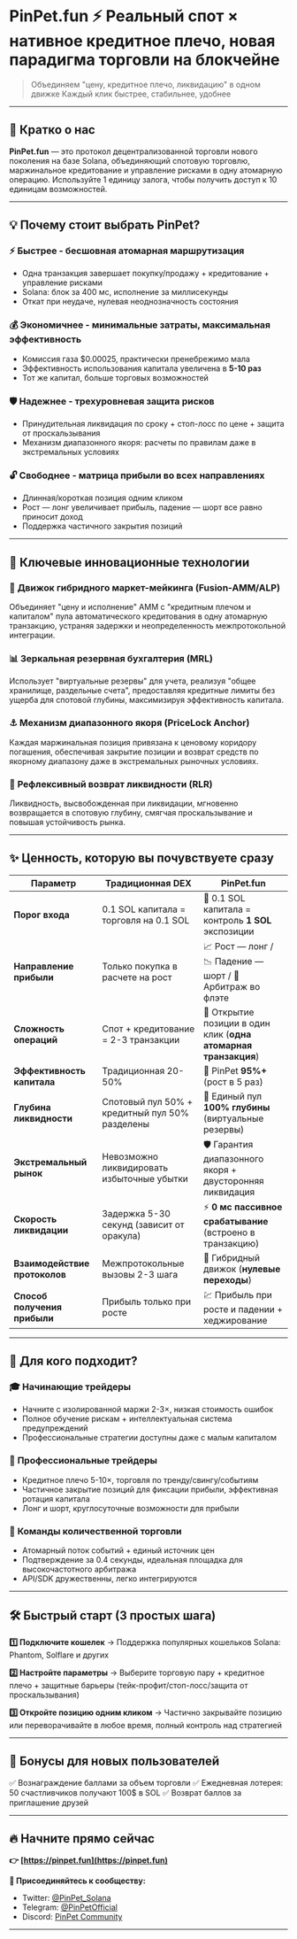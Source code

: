 # PinPet.fun ⚡ Реальный спот × нативное кредитное плечо, новая парадигма торговли на блокчейне

> Объединяем "цену, кредитное плечо, ликвидацию" в одном движке
> Каждый клик быстрее, стабильнее, удобнее

---

## 🎯 Кратко о нас

**PinPet.fun** — это протокол децентрализованной торговли нового поколения на базе Solana, объединяющий спотовую торговлю, маржинальное кредитование и управление рисками в одну атомарную операцию. Используйте 1 единицу залога, чтобы получить доступ к 10 единицам возможностей.

---

## 💡 Почему стоит выбрать PinPet?

### ⚡ **Быстрее** - бесшовная атомарная маршрутизация
- Одна транзакция завершает покупку/продажу + кредитование + управление рисками
- Solana: блок за 400 мс, исполнение за миллисекунды
- Откат при неудаче, нулевая неоднозначность состояния

### 💰 **Экономичнее** - минимальные затраты, максимальная эффективность
- Комиссия газа $0.00025, практически пренебрежимо мала
- Эффективность использования капитала увеличена в **5-10 раз**
- Тот же капитал, больше торговых возможностей

### 🛡️ **Надежнее** - трехуровневая защита рисков
- Принудительная ликвидация по сроку + стоп-лосс по цене + защита от проскальзывания
- Механизм диапазонного якоря: расчеты по правилам даже в экстремальных условиях

### 🔓 **Свободнее** - матрица прибыли во всех направлениях
- Длинная/короткая позиция одним кликом
- Рост — лонг увеличивает прибыль, падение — шорт все равно приносит доход
- Поддержка частичного закрытия позиций

---

## 🚀 Ключевые инновационные технологии

### 🔧 **Движок гибридного маркет-мейкинга** (Fusion-AMM/ALP)
Объединяет "цену и исполнение" AMM с "кредитным плечом и капиталом" пула автоматического кредитования в одну атомарную транзакцию, устраняя задержки и неопределенность межпротокольной интеграции.

### 📊 **Зеркальная резервная бухгалтерия** (MRL)
Использует "виртуальные резервы" для учета, реализуя "общее хранилище, раздельные счета", предоставляя кредитные лимиты без ущерба для спотовой глубины, максимизируя эффективность капитала.

### ⚓ **Механизм диапазонного якоря** (PriceLock Anchor)
Каждая маржинальная позиция привязана к ценовому коридору погашения, обеспечивая закрытие позиции и возврат средств по якорному диапазону даже в экстремальных рыночных условиях.

### 🔄 **Рефлексивный возврат ликвидности** (RLR)
Ликвидность, высвобожденная при ликвидации, мгновенно возвращается в спотовую глубину, смягчая проскальзывание и повышая устойчивость рынка.

---

## ✨ Ценность, которую вы почувствуете сразу

| Параметр | Традиционная DEX | PinPet.fun |
|-----|---------|-----------|
| **Порог входа** | 0.1 SOL капитала = торговля на 0.1 SOL | 🎁 0.1 SOL капитала = контроль **1 SOL** экспозиции |
| **Направление прибыли** | Только покупка в расчете на рост | 📈 Рост — лонг / 📉 Падение — шорт / 🌊 Арбитраж во флэте |
| **Сложность операций** | Спот + кредитование = 2-3 транзакции | 🎯 Открытие позиции в один клик (**одна атомарная транзакция**) |
| **Эффективность капитала** | Традиционная 20-50% | 🚀 PinPet **95%+** (рост в 5 раз) |
| **Глубина ликвидности** | Спотовый пул 50% + кредитный пул 50% разделены | 🌊 Единый пул **100% глубины** (виртуальные резервы) |
| **Экстремальный рынок** | Невозможно ликвидировать избыточные убытки | 🛡️ Гарантия диапазонного якоря + двусторонняя ликвидация |
| **Скорость ликвидации** | Задержка 5-30 секунд (зависит от оракула) | ⚡ **0 мс пассивное срабатывание** (встроено в транзакцию) |
| **Взаимодействие протоколов** | Межпротокольные вызовы 2-3 шага | 🔗 Гибридный движок (**нулевые переходы**) |
| **Способ получения прибыли** | Прибыль только при росте | 💹 Прибыль при росте и падении + хеджирование |


---

## 🎯 Для кого подходит?

### 🎓 **Начинающие трейдеры**
- Начните с изолированной маржи 2-3×, низкая стоимость ошибок
- Полное обучение рискам + интеллектуальная система предупреждений
- Профессиональные стратегии доступны даже с малым капиталом

### 💼 **Профессиональные трейдеры**
- Кредитное плечо 5-10×, торговля по тренду/свингу/событиям
- Частичное закрытие позиций для фиксации прибыли, эффективная ротация капитала
- Лонг и шорт, круглосуточные возможности для прибыли

### 🤖 **Команды количественной торговли**
- Атомарный поток событий + единый источник цен
- Подтверждение за 0.4 секунды, идеальная площадка для высокочастотного арбитража
- API/SDK дружественны, легко интегрируются

---

## 🛠️ Быстрый старт (3 простых шага)

**1️⃣ Подключите кошелек**
→ Поддержка популярных кошельков Solana: Phantom, Solflare и других

**2️⃣ Настройте параметры**
→ Выберите торговую пару + кредитное плечо + защитные барьеры (тейк-профит/стоп-лосс/защита от проскальзывания)

**3️⃣ Откройте позицию одним кликом**
→ Частично закрывайте позицию или переворачивайте в любое время, полный контроль над стратегией

---

## 🎁 Бонусы для новых пользователей

✅ Вознаграждение баллами за объем торговли
✅ Ежедневная лотерея: 50 счастливчиков получают 100$ в SOL
✅ Возврат баллов за приглашение друзей

---

## 🔥 Начните прямо сейчас

**👉 [https://pinpet.fun](https://pinpet.fun)**

**📱 Присоединяйтесь к сообществу:**
- Twitter: [@PinPet_Solana](https://twitter.com/PinPet_Solana)
- Telegram: [@PinPetOfficial](https://t.me/PinPetOfficial)
- Discord: [PinPet Community](https://discord.gg/pinpet)

---


